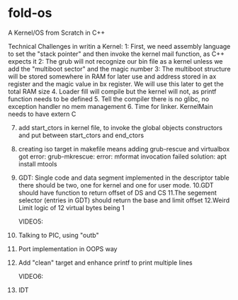 # fold-os
A Kernel/OS from Scratch in C++

Technical Challenges in writin a Kernel:
1:  First, we need assembly language to set the "stack pointer" and then 
    invoke the kernel mail function, as C++ expects it
2:  The grub will not recognize our bin file as a kernel 
    unless we add the "multiboot sector" and the magic number
3:  The multiboot structure will be stored somewhere in RAM for 
    later use and address stored in ax register
    and the magic value in bx register.
    We will use this later to get the total RAM size
4.  Loader fill will compile but the kernel will not, 
	as printf function needs to be defined
5.  Tell the compiler there is no glibc, no exception handler
	no mem management
6.	Time for linker. KernelMain needs to have extern C

7.	add start_ctors in kernel file, to invoke the global objects
	constructors and put between start_ctors and end_ctors

8.	creating iso target in makefile
	means adding grub-rescue and virtualbox
	got error: grub-mkrescue: error: mformat invocation failed
	solution: apt install mtools

9.	GDT: 
	Single code and data segment implemented in the descriptor table
	there should be two, one for kernel and one for user mode.
10.GDT should have function to return offset of DS and CS
11.The segement selector (entries in GDT) should return
	the base and limit offset
12.Weird Limit logic of 12 virtual bytes being 1

	VIDEO5:
13.	Talking to PIC, using "outb"
14.	Port implementation in OOPS way
15.	Add "clean" target and enhance printf to print multiple lines

	VIDEO6:
16.	IDT
